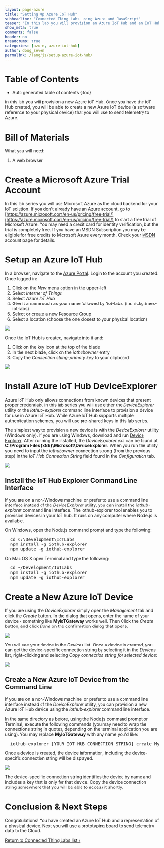 ```yaml
---
layout: page-azure
title: "Setting Up Azure IoT Hub"
subheadline: "Connected Thing Labs using Azure and JavaScript"
teaser: "In this lab you will provision an Azure IoT Hub and an IoT Hub device."
show_meta: true
comments: false
header: no
breadcrumb: true
categories: [azure, azure-iot-hub]
author: doug_seven
permalink: /lang/js/setup-azure-iot-hub/
---
```

# Table of Contents
*  Auto generated table of contents
{:toc}

In this lab you will provision a new Azure IoT Hub. Once you have the IoT Hub created, you will be able to create a new Azure IoT device (a software reference to your physical device) that you will use to send telemetry to Azure. 

# Bill of Materials
What you will need:

1. A web browser

# Create a Microsoft Azure Trial Account
In this lab series you will use Microsoft Azure as the cloud backend for your IoT solution. If you don't already have an Azure account, go to [https://azure.microsoft.com/en-us/pricing/free-trial/](https://azure.microsoft.com/en-us/pricing/free-trial/) to start a free trial of Microsoft Azure. You may need a credit card for identity verification, but the trial is completely free. If you have an MSDN Subscription you may be eligible for free credits to Microsoft Azure every month. Check your [MSDN account](https://msdn.microsoft.com/subscriptions/manage/) page for details.

# Setup an Azure IoT Hub
In a browser, navigate to the [Azure Portal](https://portal.azure.com). Login to the account you created. Once logged in:

1. Click on the _New_ menu option in the upper-left
2. Select _Internet of Things_
3. Select _Azure IoT Hub_
4. Give it a name such as your name followed by 'iot-labs' (i.e. rickgrimes-iot-labs)
5. Select or create a new Resource Group
6. Select a location (choose the one closest to your physical location)

<img src="/images/New-IoT-Hub.png"/>
  
Once the IoT Hub is created, navigate into it and:

1. Click on the key icon at the top of the blade
2. In the next blade, click on the _iothubowner_ entry
3. Copy the _Connection string-primary key_ to your clipboard

<img src="/images/AzureIoTConnectionString.png"/>

# Install Azure IoT Hub DeviceExplorer
Azure IoT Hub only allows connections from known devices that present proper credentials. In this lab series you will use either the _DeviceExplorer_ utility or the _iothub-explorer_ command line interface to provision a device for use in Azure IoT Hub. While Azure IoT Hub supports multiple authentication schemes, you will use pre-shared keys in this lab series.

The simplest way to provision a new device is with the _DeviceExplorer_ utility (Windows only). If you are using Windows, download and run [Device Explorer][deviceexplorer]. After running the installed, the _DeviceExplorer.exe_ can be found at __C:\Program Files (x86)\Microsoft\DeviceExplorer__. When you run the utility you need to input the _iothubowner_ connection strong (from the previous step) in the _IoT Hub Connection String_ field found in the _Configuration_ tab.

<img src="/images/deviceexplorer01.png"/>

## Install the IoT Hub Explorer Command Line Interface
If you are on a non-Windows machine, or prefer to use a command line interface instead of the _DeviceExplorer_ utility, you can install the _iothub-explorer_ command line interface. The iothub-explorer tool enables you to provision devices in your IoT hub. It runs on any computer where Node.js is available.

On Windows, open the Node.js command prompt and type the following:
<pre>
  cd C:\Development\IoTLabs
  npm install -g iothub-explorer
  npm update -g iothub-explorer
</pre>

On Mac OS X open Terminal and type the following:

<pre>
  cd ~/Development/IoTLabs
  npm install -g iothub-explorer
  npm update -g iothub-explorer
</pre>

# Create a New Azure IoT Device
If you are using the _DeviceExplorer_ simply open the _Management_ tab and click the _Create_ button. In the dialog that opens, enter the name of your device  - something like __MyIoTGateway__ works well. Then Click the _Create_ button, and click _Done_ on the confirmation dialog that opens.

<img src="/images/deviceexplorer02.png"/>

You will see your device in the _Devices_ list. Once a device is created, you can get the device-specific connection string by selecting it in the _Devices_ list, right-clicking and selecting _Copy connection string for selected device_:

<img src="/images/deviceexplorer03.png"/> 

## Create a New Azure IoT Device from the Command Line
If you are on a non-Windows machine, or prefer to use a command line interface instead of the _DeviceExplorer_ utility, you can provision a new Azure IoT Hub device using the _iothub-explorer_ command line interface.

In the same directory as before, using the Node.js command prompt or Terminal, execute the following commands (you may need to wrap the connections string in quotes, depending on the terminal application you are using). You may replace __MyIoTGateway__ with any name you'd like:

<pre>
  iothub-explorer [YOUR IOT HUB CONNECTION STRING] create MyIoTGateway --connection-string
</pre>

Once a device is created, the device information, including the device-specific connection string will be displayed.

<img src="/images/iothub-explorer01.png"/> 

The device-specific connection string identifies the device by name and includes a key that is only for that device. Copy the device connection string somewhere that you will be able to access it shortly.

# Conclusion &amp; Next Steps
Congratulations! You have created an Azure IoT Hub and a representation of a physical device. Next you will use a prototyping board to send telemetry data to the Cloud.

<a class="radius button small" href="{{ site.url }}/lang/js/azure/">Return to Connected Thing Labs list ›</a>

[azure-labs]: /lang/js/azure/
[setup-azure-iot-hub]: ../setup-azure-iot-hub/
[sending-telemetry]: ../sending-telemetry/
[visualize-iot-with-powerbi]: ../visualize-iot-with-powerbi/
[deviceexplorer]: https://github.com/Azure/azure-iot-sdks/blob/master/tools/DeviceExplorer/doc/how_to_use_device_explorer.md